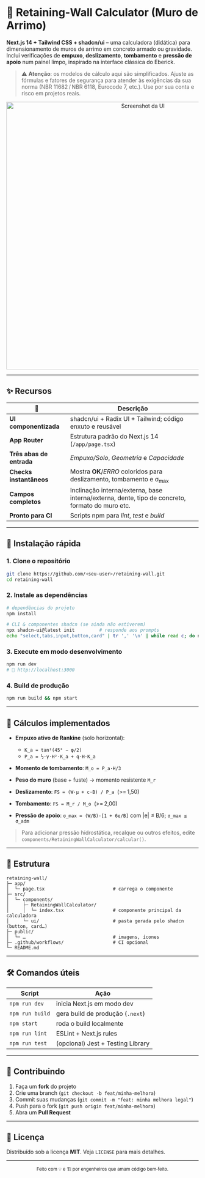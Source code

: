 # 🧱 Retaining‑Wall Calculator (Muro de Arrimo)

**Next.js 14 + Tailwind CSS + shadcn/ui** – uma calculadora (didática) para dimensionamento de muros de arrimo em concreto armado ou gravidade. Inclui verificações de **empuxo**, **deslizamento**, **tombamento** e **pressão de apoio** num painel limpo, inspirado na interface clássica do Eberick.

> ⚠️  **Atenção**: os modelos de cálculo aqui são simplificados. Ajuste as fórmulas e fatores de segurança para atender às exigências da sua norma (NBR 11682 / NBR 6118, Eurocode 7, etc.). Use por sua conta e risco em projetos reais.

<p align="center">
  <img src="./.github/screenshot.png" alt="Screenshot da UI" width="700"/>
</p>

---

## ✨ Recursos

| 🧩                       | Descrição                                                                                       |
| ------------------------ | ----------------------------------------------------------------------------------------------- |
| **UI componentizada**    | shadcn/ui + Radix UI + Tailwind; código enxuto e reusável                                       |
| **App Router**           | Estrutura padrão do Next.js 14 (`/app/page.tsx`)                                                |
| **Três abas de entrada** | *Empuxo/Solo*, *Geometria* e *Capacidade*                                                       |
| **Checks instantâneos**  | Mostra **OK**/*ERRO* coloridos para deslizamento, tombamento e σ<sub>max</sub>                  |
| **Campos completos**     | Inclinação interna/externa, base interna/externa, dente, tipo de concreto, formato do muro etc. |
| **Pronto para CI**       | Scripts npm para *lint*, *test* e *build*                                                       |

---

## 🏁 Instalação rápida

### 1. Clone o repositório

```bash
git clone https://github.com/<seu‑user>/retaining-wall.git
cd retaining-wall
```

### 2. Instale as dependências

```bash
# dependências do projeto
npm install

# CLI & componentes shadcn (se ainda não estiverem)
npx shadcn-ui@latest init         # responde aos prompts
echo "select,tabs,input,button,card" | tr ',' '\n' | while read c; do npx shadcn-ui add "$c"; done
```

### 3. Execute em modo desenvolvimento

```bash
npm run dev
# 📡 http://localhost:3000
```

### 4. Build de produção

```bash
npm run build && npm start
```

---

## 🧮 Cálculos implementados

* **Empuxo ativo de Rankine** (solo horizontal):

  * `K_a = tan²(45° − φ/2)`
  * `P_a = ½·γ·H²·K_a + q·H·K_a`
* **Momento de tombamento**: `M_o = P_a·H/3`
* **Peso do muro** (base + fuste) → momento resistente `M_r`
* **Deslizamento**: `FS = (W·μ + c·B) / P_a`  (>= 1,50)
* **Tombamento**: `FS = M_r / M_o`  (>= 2,00)
* **Pressão de apoio**: `σ_max = (W/B)·[1 + 6e/B]` com |e| ≤ B/6; `σ_max ≤ σ_adm`

> Para adicionar pressão hidrostática, recalque ou outros efeitos, edite `components/RetainingWallCalculator/calcular()`.

---

## 📂 Estrutura

```
retaining-wall/
├─ app/
│  └─ page.tsx                         # carrega o componente
├─ src/
│  └─ components/
│     ├─ RetainingWallCalculator/
│     │  └─ index.tsx                  # componente principal da calculadora
│     └─ ui/                           # pasta gerada pelo shadcn (button, card…)
├─ public/
│  └─ …                                # imagens, ícones
├─ .github/workflows/                  # CI opcional
└─ README.md
```

---

## 🛠 Comandos úteis

| Script          | Ação                              |
| --------------- | --------------------------------- |
| `npm run dev`   | inicia Next.js em modo dev        |
| `npm run build` | gera build de produção (`.next`)  |
| `npm start`     | roda o build localmente           |
| `npm run lint`  | ESLint + Next.js rules            |
| `npm run test`  | (opcional) Jest + Testing Library |

---

## 🤝 Contribuindo

1. Faça um **fork** do projeto
2. Crie uma branch (`git checkout -b feat/minha-melhora`)
3. Commit suas mudanças (`git commit -m "feat: minha melhora legal"`)
4. Push para o fork (`git push origin feat/minha-melhora`)
5. Abra um **Pull Request**

---

## 📜 Licença

Distribuído sob a licença **MIT**. Veja `LICENSE` para mais detalhes.

---

<p align="center"><sub>Feito com 💡 e 🏗 por engenheiros que amam código bem‑feito.</sub></p>

